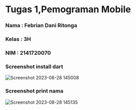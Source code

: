 # Tugas 1,Pemograman Mobile
### Nama : Febrian Dani Ritonga
### Kelas : 3H
### NIM : 2141720070

### Screenshot install dart
![Screenshot 2023-08-28 145008](https://github.com/daniertg/2141720070-mobile-2023/assets/87335182/1252f7a6-099c-4c91-bfae-4d39d06431a6)
### Screenshot print nama
![Screenshot 2023-08-28 145135](https://github.com/daniertg/2141720070-mobile-2023/assets/87335182/5ec38480-ef0f-453d-ae8b-2923eb53b167)
